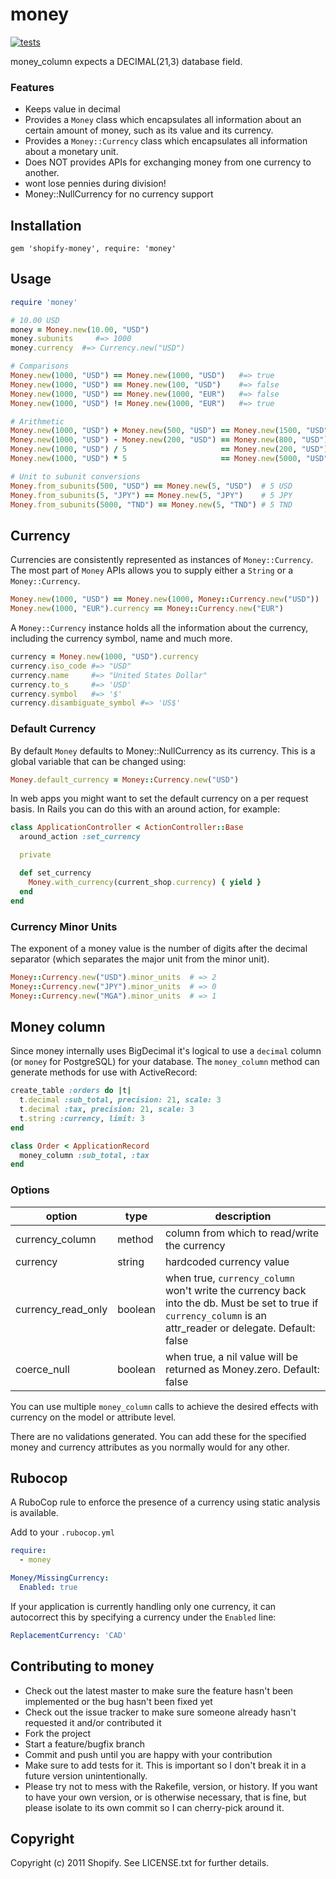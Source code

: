 # money

[![tests](https://github.com/Shopify/money/workflows/tests/badge.svg)](https://github.com/Shopify/money/actions?query=workflow%3Atests+branch%3Amaster)


money_column expects a DECIMAL(21,3) database field.

### Features

- Keeps value in decimal
- Provides a `Money` class which encapsulates all information about an certain
  amount of money, such as its value and its currency.
- Provides a `Money::Currency` class which encapsulates all information about
  a monetary unit.
- Does NOT provides APIs for exchanging money from one currency to another.
- wont lose pennies during division!
- Money::NullCurrency for no currency support

## Installation

    gem 'shopify-money', require: 'money'

## Usage

``` ruby
require 'money'

# 10.00 USD
money = Money.new(10.00, "USD")
money.subunits     #=> 1000
money.currency  #=> Currency.new("USD")

# Comparisons
Money.new(1000, "USD") == Money.new(1000, "USD")   #=> true
Money.new(1000, "USD") == Money.new(100, "USD")    #=> false
Money.new(1000, "USD") == Money.new(1000, "EUR")   #=> false
Money.new(1000, "USD") != Money.new(1000, "EUR")   #=> true

# Arithmetic
Money.new(1000, "USD") + Money.new(500, "USD") == Money.new(1500, "USD")
Money.new(1000, "USD") - Money.new(200, "USD") == Money.new(800, "USD")
Money.new(1000, "USD") / 5                     == Money.new(200, "USD")
Money.new(1000, "USD") * 5                     == Money.new(5000, "USD")

# Unit to subunit conversions
Money.from_subunits(500, "USD") == Money.new(5, "USD")  # 5 USD
Money.from_subunits(5, "JPY") == Money.new(5, "JPY")    # 5 JPY
Money.from_subunits(5000, "TND") == Money.new(5, "TND") # 5 TND
```

## Currency

Currencies are consistently represented as instances of `Money::Currency`.
The most part of `Money` APIs allows you to supply either a `String` or a
`Money::Currency`.

``` ruby
Money.new(1000, "USD") == Money.new(1000, Money::Currency.new("USD"))
Money.new(1000, "EUR").currency == Money::Currency.new("EUR")
```

A `Money::Currency` instance holds all the information about the currency,
including the currency symbol, name and much more.

``` ruby
currency = Money.new(1000, "USD").currency
currency.iso_code #=> "USD"
currency.name     #=> "United States Dollar"
currency.to_s     #=> 'USD'
currency.symbol   #=> '$'
currency.disambiguate_symbol #=> 'US$'
```

### Default Currency

By default `Money` defaults to Money::NullCurrency as its currency. This is a
global variable that can be changed using:

``` ruby
Money.default_currency = Money::Currency.new("USD")
```

In web apps you might want to set the default currency on a per request basis.
In Rails you can do this with an around action, for example:

```ruby
class ApplicationController < ActionController::Base
  around_action :set_currency

  private

  def set_currency
    Money.with_currency(current_shop.currency) { yield }
  end
end
```

### Currency Minor Units

The exponent of a money value is the number of digits after the decimal
separator (which separates the major unit from the minor unit).

``` ruby
Money::Currency.new("USD").minor_units  # => 2
Money::Currency.new("JPY").minor_units  # => 0
Money::Currency.new("MGA").minor_units  # => 1
```

## Money column

Since money internally uses BigDecimal it's logical to use a `decimal` column
(or `money` for PostgreSQL) for your database. The `money_column` method can
generate methods for use with ActiveRecord:

```ruby
create_table :orders do |t|
  t.decimal :sub_total, precision: 21, scale: 3
  t.decimal :tax, precision: 21, scale: 3
  t.string :currency, limit: 3
end

class Order < ApplicationRecord
  money_column :sub_total, :tax
end
```

### Options

| option | type |  description |
| --- | --- |  --- |
| currency_column | method | column from which to read/write the currency  |
| currency | string | hardcoded currency value  |
| currency_read_only | boolean |  when true, `currency_column` won't write the currency back into the db. Must be set to true if `currency_column` is an attr_reader or delegate. Default: false |
| coerce_null | boolean | when true, a nil value will be returned as Money.zero. Default: false |

You can use multiple `money_column` calls to achieve the desired effects with
currency on the model or attribute level.

There are no validations generated. You can add these for the specified money
and currency attributes as you normally would for any other.

## Rubocop

A RuboCop rule to enforce the presence of a currency using static analysis is available.

Add to your `.rubocop.yml`
```yaml
require:
  - money

Money/MissingCurrency:
  Enabled: true
```

If your application is currently handling only one currency, it can autocorrect this by specifying a currency under the `Enabled` line:

```yaml
ReplacementCurrency: 'CAD'
```

## Contributing to money

- Check out the latest master to make sure the feature hasn't been implemented or the bug hasn't been fixed yet
- Check out the issue tracker to make sure someone already hasn't requested it and/or contributed it
- Fork the project
- Start a feature/bugfix branch
- Commit and push until you are happy with your contribution
- Make sure to add tests for it. This is important so I don't break it in a future version unintentionally.
- Please try not to mess with the Rakefile, version, or history. If you want to have your own version, or is otherwise necessary, that is fine, but please isolate to its own commit so I can cherry-pick around it.

## Copyright

Copyright (c) 2011 Shopify. See LICENSE.txt for
further details.

